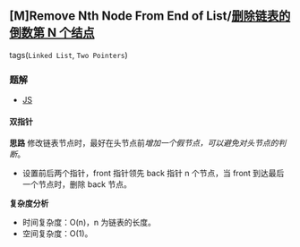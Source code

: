 ## [M]Remove Nth Node From End of List/[删除链表的倒数第 N 个结点](https://leetcode-cn.com/problems/remove-nth-node-from-end-of-list/)
tags(`Linked List`, `Two Pointers`)

### 题解
+ [JS](../../ts/128/19.js)

#### 双指针
**思路**
修改链表节点时，最好在头节点前*增加一个假节点，可以避免对头节点的判断*。
+ 设置前后两个指针，front 指针领先 back 指针 n 个节点，当 front 到达最后一个节点时，删除 back 节点。

**复杂度分析**
+ 时间复杂度：O(n)，n 为链表的长度。
+ 空间复杂度：O(1)。
